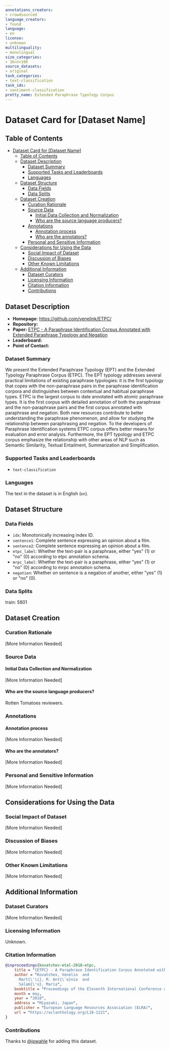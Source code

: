 ```yaml
---
annotations_creators:
- crowdsourced
language_creators:
- found
language:
- en
license:
- unknown
multilinguality:
- monolingual
size_categories:
- 1K<n<10K
source_datasets:
- original
task_categories:
- text-classification
task_ids:
- sentiment-classification
pretty_name: Extended Paraphrase Typology Corpus
---
```

# Dataset Card for [Dataset Name]
## Table of Contents
- [Dataset Card for [Dataset Name]](#dataset-card-for-dataset-name)
  - [Table of Contents](#table-of-contents)
  - [Dataset Description](#dataset-description)
    - [Dataset Summary](#dataset-summary)
    - [Supported Tasks and Leaderboards](#supported-tasks-and-leaderboards)
    - [Languages](#languages)
  - [Dataset Structure](#dataset-structure)
    - [Data Fields](#data-fields)
    - [Data Splits](#data-splits)
  - [Dataset Creation](#dataset-creation)
    - [Curation Rationale](#curation-rationale)
    - [Source Data](#source-data)
      - [Initial Data Collection and Normalization](#initial-data-collection-and-normalization)
      - [Who are the source language producers?](#who-are-the-source-language-producers)
    - [Annotations](#annotations)
      - [Annotation process](#annotation-process)
      - [Who are the annotators?](#who-are-the-annotators)
    - [Personal and Sensitive Information](#personal-and-sensitive-information)
  - [Considerations for Using the Data](#considerations-for-using-the-data)
    - [Social Impact of Dataset](#social-impact-of-dataset)
    - [Discussion of Biases](#discussion-of-biases)
    - [Other Known Limitations](#other-known-limitations)
  - [Additional Information](#additional-information)
    - [Dataset Curators](#dataset-curators)
    - [Licensing Information](#licensing-information)
    - [Citation Information](#citation-information)
    - [Contributions](#contributions)
## Dataset Description
- **Homepage:** https://github.com/venelink/ETPC/
- **Repository:**
- **Paper:** [ETPC - A Paraphrase Identification Corpus Annotated with Extended Paraphrase Typology and Negation](http://www.lrec-conf.org/proceedings/lrec2018/pdf/661.pdf)
- **Leaderboard:**
- **Point of Contact:**
### Dataset Summary
We present the Extended Paraphrase Typology (EPT) and the Extended Typology Paraphrase Corpus (ETPC). The EPT typology addresses several practical limitations of existing paraphrase typologies: it is the first typology that copes with the non-paraphrase pairs in the paraphrase identification corpora and distinguishes between contextual and habitual paraphrase types. ETPC is the largest corpus to date annotated with atomic paraphrase types. It is the first corpus with detailed annotation of both the paraphrase and the non-paraphrase pairs and the first corpus annotated with paraphrase and negation. Both new resources contribute to better understanding the paraphrase phenomenon, and allow for studying the relationship between paraphrasing and negation. To the developers of Paraphrase Identification systems ETPC corpus offers better means for evaluation and error analysis. Furthermore, the EPT typology and ETPC corpus emphasize the relationship with other areas of NLP such as Semantic Similarity, Textual Entailment, Summarization and Simplification.
### Supported Tasks and Leaderboards
- `text-classification`
### Languages
The text in the dataset is in English (`en`).
## Dataset Structure
### Data Fields
- `idx`: Monotonically increasing index ID.
- `sentence1`: Complete sentence expressing an opinion about a film.
- `sentence2`: Complete sentence expressing an opinion about a film.
- `etpc_label`: Whether the text-pair is a paraphrase, either "yes" (1) or "no" (0) according to etpc annotation schema.
- `mrpc_label`: Whether the text-pair is a paraphrase, either "yes" (1) or "no" (0) according to mrpc annotation schema.
- `negation`: Whether on sentence is a negation of another, either "yes" (1) or "no" (0).
### Data Splits
train: 5801

## Dataset Creation
### Curation Rationale
[More Information Needed]
### Source Data
#### Initial Data Collection and Normalization
[More Information Needed]
#### Who are the source language producers?
Rotten Tomatoes reviewers.
### Annotations
#### Annotation process
[More Information Needed]
#### Who are the annotators?
[More Information Needed]
### Personal and Sensitive Information
[More Information Needed]
## Considerations for Using the Data
### Social Impact of Dataset
[More Information Needed]
### Discussion of Biases
[More Information Needed]
### Other Known Limitations
[More Information Needed]
## Additional Information
### Dataset Curators
[More Information Needed]
### Licensing Information
Unknown.
### Citation Information
```bibtex
@inproceedings{kovatchev-etal-2018-etpc,
    title = "{ETPC} - A Paraphrase Identification Corpus Annotated with Extended Paraphrase Typology and Negation",
    author = "Kovatchev, Venelin  and
      Mart{\'\i}, M. Ant{\`o}nia  and
      Salam{\'o}, Maria",
    booktitle = "Proceedings of the Eleventh International Conference on Language Resources and Evaluation ({LREC} 2018)",
    month = may,
    year = "2018",
    address = "Miyazaki, Japan",
    publisher = "European Language Resources Association (ELRA)",
    url = "https://aclanthology.org/L18-1221",
}
```
### Contributions
Thanks to [@jpwahle](https://github.com/jpwahle) for adding this dataset.